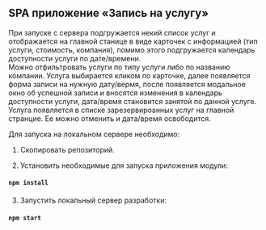  ## SPA приложение «Запись на услугу»
 При запуске с сервера подгружается некий список услуг и отображается на главной станице в виде карточек с информацией (тип услуги, стоимость, компания), помимо этого подгружается календарь доступности услуги по дате/времени.  
 Можно отфильтровать услуги по типу услуги либо по названию компании.
 Услуга выбирается кликом по карточке, далее появляется форма записи на нужную дату/вермя, после появляется модальное окно об успешной записи и вносятся изменения в календарь доступности услуги, дата/время становится занятой по данной услуге. Услуга появляется в списке зарезервироанных услуг на главной странцие. Ее можно отменить и дата/время освободится.  


 Для запуска на локальном сервере необходимо:  

1. Скопировать репозиторий.  

2. Установить необходимые для запуска приложения модули:
#### `npm install`  

3. Запустить локальный сервер разработки:
#### `npm start`
